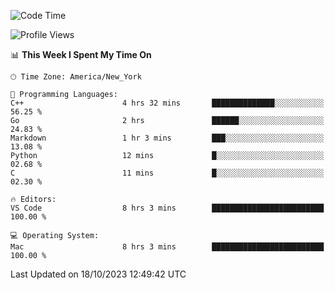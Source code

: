 <!--START_SECTION:waka-->
![Code Time](http://img.shields.io/badge/Code%20Time-559%20hrs%2013%20mins-blue)

![Profile Views](http://img.shields.io/badge/Profile%20Views-0-blue)

📊 **This Week I Spent My Time On** 

```text
🕑︎ Time Zone: America/New_York

💬 Programming Languages: 
C++                      4 hrs 32 mins       ██████████████░░░░░░░░░░░   56.25 % 
Go                       2 hrs               ██████░░░░░░░░░░░░░░░░░░░   24.83 % 
Markdown                 1 hr 3 mins         ███░░░░░░░░░░░░░░░░░░░░░░   13.08 % 
Python                   12 mins             █░░░░░░░░░░░░░░░░░░░░░░░░   02.68 % 
C                        11 mins             █░░░░░░░░░░░░░░░░░░░░░░░░   02.30 % 

🔥 Editors: 
VS Code                  8 hrs 3 mins        █████████████████████████   100.00 % 

💻 Operating System: 
Mac                      8 hrs 3 mins        █████████████████████████   100.00 % 
```


 Last Updated on 18/10/2023 12:49:42 UTC
<!--END_SECTION:waka-->
